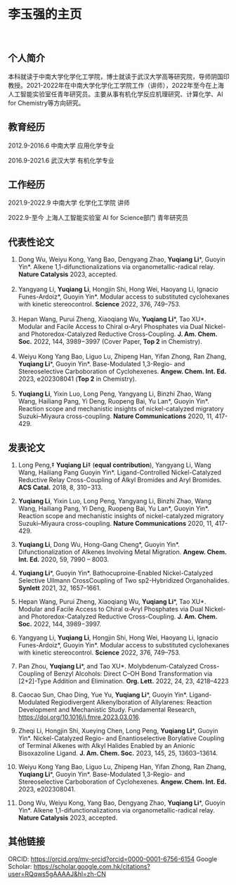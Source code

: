 # 李玉强的主页

<p><br></p>

## 个人简介
<p> 本科就读于中南大学化学化工学院，博士就读于武汉大学高等研究院，导师阴国印教授。2021-2022年在中南大学化学化工学院工作（讲师），2022年至今在上海人工智能实验室任青年研究员。主要从事有机化学反应机理研究、计算化学、AI for Chemistry等方向研究。</p>

## 教育经历
<p>2012.9-2016.6 中南大学 应用化学专业<br>

2016.9-2021.6 武汉大学 有机化学专业</p>

## 工作经历
<p>2021.9-2022.9 中南大学 化学化工学院 讲师<br>

2022.9-至今 上海人工智能实验室 AI for Science部门 青年研究员</P>

## 代表性论文

1. Dong Wu, Weiyu Kong, Yang Bao, Dengyang Zhao, **Yuqiang Li***, Guoyin Yin*. Alkene 1,1-difunctionalizations via organometallic-radical relay. **Nature Catalysis** 2023, accepted.<br><br>
2. Yangyang Li, **Yuqiang Li**, Hongjin Shi, Hong Wei, Haoyang Li, Ignacio Funes-Ardoiz*, Guoyin Yin*. Modular access to substituted cyclohexanes with kinetic stereocontrol. **Science** 2022, 376, 749–753.<br><br>
3. Hepan Wang, Purui Zheng, Xiaoqiang Wu, **Yuqiang Li***, Tao XU*. Modular and Facile Access to Chiral α‑Aryl Phosphates via Dual Nickel- and Photoredox-Catalyzed Reductive Cross-Coupling. **J. Am. Chem. Soc.** 2022, 144, 3989−3997 (Cover Paper, **Top 2** in Chemistry).<br><br>
4. Weiyu Kong Yang Bao, Liguo Lu, Zhipeng Han, Yifan Zhong, Ran Zhang, **Yuqiang Li***, Guoyin Yin*. Base-Modulated 1,3-Regio- and Stereoselective Carboboration of Cyclohexenes. **Angew. Chem. Int. Ed.** 2023, e202308041 (**Top 2** in Chemistry).<br><br>
5. **Yuqiang Li**, Yixin Luo, Long Peng, Yangyang Li, Binzhi Zhao, Wang Wang, Hailiang Pang, Yi Deng, Ruopeng Bai, Yu Lan*, Guoyin Yin*. Reaction scope and mechanistic insights of nickel-catalyzed migratory Suzuki–Miyaura cross-coupling. **Nature Communications** 2020, 11, 417-429.

## 发表论文

1. Long Peng,‡ **Yuqiang Li**‡ (**equal contribution**), Yangyang Li, Wang Wang, Hailiang Pang Guoyin Yin*. Ligand-Controlled Nickel-Catalyzed Reductive Relay Cross-Coupling of Alkyl Bromides and Aryl Bromides.  **ACS Catal.** 2018, 8, 310−313.

2. **Yuqiang Li**, Yixin Luo, Long Peng, Yangyang Li, Binzhi Zhao, Wang Wang, Hailiang Pang, Yi Deng, Ruopeng Bai, Yu Lan*, Guoyin Yin*. Reaction scope and mechanistic insights of nickel-catalyzed migratory Suzuki–Miyaura cross-coupling. **Nature Communications** 2020, 11, 417-429.

3. **Yuqiang Li**, Dong Wu, Hong-Gang Cheng*, Guoyin Yin*. Difunctionalization of Alkenes Involving Metal Migration. **Angew. Chem. Int. Ed.** 2020, 59, 7990 – 8003.

4. **Yuqiang Li***, Guoyin Yin*. Bathocuproine-Enabled Nickel-Catalyzed Selective Ullmann CrossCoupling of Two sp2-Hybridized Organohalides. **Synlett** 2021, 32, 1657–1661.
  
5. Hepan Wang, Purui Zheng, Xiaoqiang Wu, **Yuqiang Li***, Tao XU*. Modular and Facile Access to Chiral α‑Aryl Phosphates via Dual Nickel- and Photoredox-Catalyzed Reductive Cross-Coupling. **J. Am. Chem. Soc.** 2022, 144, 3989−3997.

6. Yangyang Li, **Yuqiang Li**, Hongjin Shi, Hong Wei, Haoyang Li, Ignacio Funes-Ardoiz*, Guoyin Yin*. Modular access to substituted cyclohexanes with kinetic stereocontrol. **Science** 2022, 376, 749–753.

7. Pan Zhou, **Yuqiang Li***, and Tao XU*. Molybdenum-Catalyzed Cross-Coupling of Benzyl Alcohols: Direct C–OH Bond Transformation via [2+2]-Type Addition and Elimination. **Org. Lett.** 2022, 24, 23, 4218–4223

8. Caocao Sun, Chao Ding, Yue Yu, **Yuqiang Li***, Guoyin Yin*. Ligand-Modulated Regiodivergent Alkenylboration of Allylarenes: Reaction Development and Mechanistic Study. Fundamental Research, https://doi.org/10.1016/j.fmre.2023.03.016.

9. Zheqi Li, Hongjin Shi, Xueying Chen, Long Peng, **Yuqiang Li***, Guoyin Yin*. Nickel-Catalyzed Regio- and Enantioselective Borylative Coupling of Terminal Alkenes with Alkyl Halides Enabled by an Anionic Bisoxazoline Ligand. **J. Am. Chem. Soc.** 2023, 145, 25, 13603–13614.

10. Weiyu Kong Yang Bao, Liguo Lu, Zhipeng Han, Yifan Zhong, Ran Zhang, **Yuqiang Li***, Guoyin Yin*. Base-Modulated 1,3-Regio- and Stereoselective Carboboration of Cyclohexenes. **Angew. Chem. Int. Ed.** 2023, e202308041.

11. Dong Wu, Weiyu Kong, Yang Bao, Dengyang Zhao, **Yuqiang Li***, Guoyin Yin*. Alkene 1,1-difunctionalizations via organometallic-radical relay. **Nature Catalysis** 2023, accepted.

















## 其他链接
ORCID: https://orcid.org/my-orcid?orcid=0000-0001-6756-6154
Google Scholar: https://scholar.google.com.hk/citations?user=RQqws5gAAAAJ&hl=zh-CN
